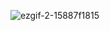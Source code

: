 ![ezgif-2-15887f1815](https://user-images.githubusercontent.com/127187376/226178666-2dbf0dd1-a1cb-4952-995e-4ea305fd37fc.gif)
